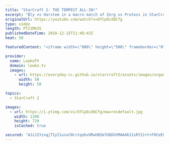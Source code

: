 ```yaml
---
title: "StarCraft 2: THE TEMPEST ALL-IN!"
excerpt: "Bly vs Harstem in a macro match of Zerg vs Protoss in StarCraft 2. Subscribe for more videos: http://lowko.tv/youtube More epic StarCraft 2: https://goo.gl/HFczUz  In this match we start off with a bang in the form of a very annoying Drone, becoming a proxy Hatchery inside of the Protoss natural expansion."
originalUrl: https://youtube.com/watch?v=OfCp0idQCfg
type: video
length: PT21M43S
publishedDateTime: 2018-12-15T11:48:43Z
heat: 50

featuredContent: "<iframe width=\"800\" height=\"500\" frameborder=\"0\" src=\"https://www.youtube.com/embed/OfCp0idQCfg\" allow=\"accelerometer; autoplay; encrypted-media; gyroscope; picture-in-picture\" allowfullscreen></iframe>"

provider:
  name: LowkoTV
  domain: lowko.tv
  images:
    - url: https://everyday-cc.github.io/starcraft2/assets/images/organizations/lowko.tv-50x50.jpg
      width: 50
      height: 50

topics:
  - StarCraft 2

images:
  - url: https://i.ytimg.com/vi/OfCp0idQCfg/maxresdefault.jpg
    width: 1280
    height: 720
    isCached: true

secured: "AJzJ2YzxqjTIyI1usvCNrctqebvURwhBSm7UQGhVMAA46J1sRY2i+t+F8CeEU5dxlx5leOgCg6GXA1sNkRzhwd8kJafluyVxv/aVFkjQ0YWfGajT09w/9HK3CTFlpoZ5LXN5zuTq62xxWLQgSRvNAa9JsIU1vK9h+/C5EMoqrcJK3SqPZtMo1NXWYWOSySAJW6Is09ZAlFSnhAp+87tIs8wJasaAeSN84ctVFwEgHxmFSOmjP1+6SB1WNnQYJzQZks+zeYfohC4bfFYQaavxF5q/Ag/GeSBFC6gsW7Rq03QK/271zdXo47dttw4ApgGNIHYdPxj84Wot64tZzr9vJgt5pZnec/SE02CXYdNGWnlvxF4iZSgxyGbJRioerSkZ8uaouY/f4iqH/mCZGmqu4ofK2cvlMfzaDYZFHy7wAI9SnST4lhYcEm0WOzJdTg3o;Dbh/jq9Vx5nijkG6ctKmhQ=="
---
```



